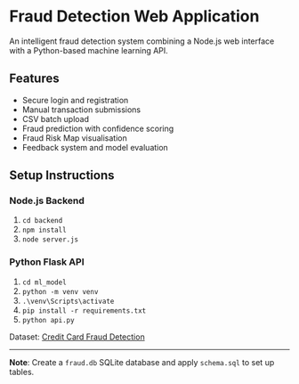 # Fraud Detection Web Application

An intelligent fraud detection system combining a Node.js web interface with a Python-based machine learning API.

## Features
- Secure login and registration
- Manual transaction submissions
- CSV batch upload
- Fraud prediction with confidence scoring
- Fraud Risk Map visualisation
- Feedback system and model evaluation

## Setup Instructions

### Node.js Backend
1. `cd backend`
2. `npm install`
3. `node server.js`

### Python Flask API
1. `cd ml_model`
2. `python -m venv venv`
3. `.\venv\Scripts\activate`
4. `pip install -r requirements.txt`
5. `python api.py`

Dataset: [Credit Card Fraud Detection](https://www.kaggle.com/datasets/mlg-ulb/creditcardfraud)

---

**Note**: Create a `fraud.db` SQLite database and apply `schema.sql` to set up tables.

